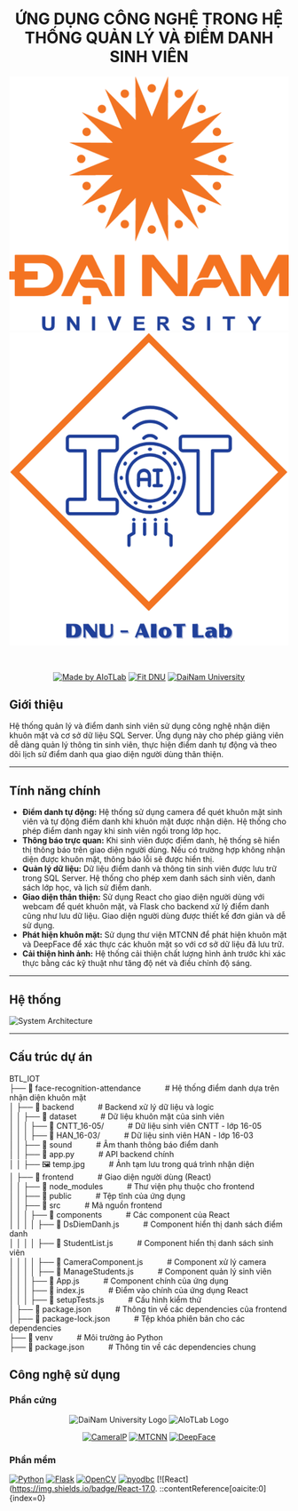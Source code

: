 <h1 align="center">ỨNG DỤNG CÔNG NGHỆ TRONG HỆ THỐNG QUẢN LÝ VÀ ĐIỂM DANH SINH VIÊN</h1>
<div align="center">


![Logo DaiNam](https://raw.githubusercontent.com/anhminhvdvn/CanhBaoDotNhap/main/images/logoDaiNam.png)
![Logo AIoTLab](https://raw.githubusercontent.com/anhminhvdvn/CanhBaoDotNhap/main/images/LogoAIoTLab.png)



<br>

[![Made by AIoTLab](https://img.shields.io/badge/Made%20by%20AIoTLab-blue?style=for-the-badge)](https://www.facebook.com/DNUAIoTLab)
[![Fit DNU](https://img.shields.io/badge/Fit%20DNU-green?style=for-the-badge)](https://fitdnu.net/)
[![DaiNam University](https://img.shields.io/badge/DaiNam%20University-red?style=for-the-badge)](https://dainam.edu.vn)

</div>


## Giới thiệu

Hệ thống quản lý và điểm danh sinh viên sử dụng công nghệ nhận diện khuôn mặt và cơ sở dữ liệu SQL Server. Ứng dụng này cho phép giảng viên dễ dàng quản lý thông tin sinh viên, thực hiện điểm danh tự động và theo dõi lịch sử điểm danh qua giao diện người dùng thân thiện.

---

## Tính năng chính

- **Điểm danh tự động:** Hệ thống sử dụng camera để quét khuôn mặt sinh viên và tự động điểm danh khi khuôn mặt được nhận diện. Hệ thống cho phép điểm danh ngay khi sinh viên ngồi trong lớp học.
- **Thông báo trực quan:** Khi sinh viên được điểm danh, hệ thống sẽ hiển thị thông báo trên giao diện người dùng. Nếu có trường hợp không nhận diện được khuôn mặt, thông báo lỗi sẽ được hiển thị.
- **Quản lý dữ liệu:** Dữ liệu điểm danh và thông tin sinh viên được lưu trữ trong SQL Server. Hệ thống cho phép xem danh sách sinh viên, danh sách lớp học, và lịch sử điểm danh.
- **Giao diện thân thiện:** Sử dụng React cho giao diện người dùng với webcam để quét khuôn mặt, và Flask cho backend xử lý điểm danh cũng như lưu dữ liệu. Giao diện người dùng được thiết kế đơn giản và dễ sử dụng.
- **Phát hiện khuôn mặt:** Sử dụng thư viện MTCNN để phát hiện khuôn mặt và DeepFace để xác thực các khuôn mặt so với cơ sở dữ liệu đã lưu trữ.
- **Cải thiện hình ảnh:** Hệ thống cải thiện chất lượng hình ảnh trước khi xác thực bằng các kỹ thuật như tăng độ nét và điều chỉnh độ sáng.

---

## Hệ thống

![System Architecture](https://github.com/DuccHuyyy/Diem_Danh_Sinh_Vien_Bang_Guong_Mat_FaceNet/raw/main/system_architecture.png)

---

## Cấu trúc dự án
BTL_IOT  
├── 📂 face-recognition-attendance &nbsp;&nbsp;&nbsp;&nbsp;&nbsp;&nbsp;&nbsp;&nbsp;&nbsp;&nbsp;# Hệ thống điểm danh dựa trên nhận diện khuôn mặt  
│   ├── 📂 backend &nbsp;&nbsp;&nbsp;&nbsp;&nbsp;&nbsp;&nbsp;&nbsp;&nbsp;&nbsp;# Backend xử lý dữ liệu và logic  
│   │   ├── 📂 dataset &nbsp;&nbsp;&nbsp;&nbsp;&nbsp;&nbsp;&nbsp;&nbsp;&nbsp;&nbsp;# Dữ liệu khuôn mặt của sinh viên  
│   │   │   ├── 📂 CNTT_16-05/ &nbsp;&nbsp;&nbsp;&nbsp;&nbsp;&nbsp;&nbsp;&nbsp;&nbsp;&nbsp;# Dữ liệu sinh viên CNTT - lớp 16-05  
│   │   │   ├── 📂 HAN_16-03/ &nbsp;&nbsp;&nbsp;&nbsp;&nbsp;&nbsp;&nbsp;&nbsp;&nbsp;&nbsp;# Dữ liệu sinh viên HAN - lớp 16-03  
│   │   ├── 📂 sound &nbsp;&nbsp;&nbsp;&nbsp;&nbsp;&nbsp;&nbsp;&nbsp;&nbsp;&nbsp;# Âm thanh thông báo điểm danh  
│   │   ├── 📄 app.py &nbsp;&nbsp;&nbsp;&nbsp;&nbsp;&nbsp;&nbsp;&nbsp;&nbsp;&nbsp;# API backend chính  
│   │   ├── 🖼️ temp.jpg &nbsp;&nbsp;&nbsp;&nbsp;&nbsp;&nbsp;&nbsp;&nbsp;&nbsp;&nbsp;# Ảnh tạm lưu trong quá trình nhận diện  
│   ├── 📂 frontend &nbsp;&nbsp;&nbsp;&nbsp;&nbsp;&nbsp;&nbsp;&nbsp;&nbsp;&nbsp;# Giao diện người dùng (React)  
│   │   ├── 📂 node_modules &nbsp;&nbsp;&nbsp;&nbsp;&nbsp;&nbsp;&nbsp;&nbsp;&nbsp;&nbsp;# Thư viện phụ thuộc cho frontend  
│   │   ├── 📂 public &nbsp;&nbsp;&nbsp;&nbsp;&nbsp;&nbsp;&nbsp;&nbsp;&nbsp;&nbsp;# Tệp tĩnh của ứng dụng  
│   │   ├── 📂 src &nbsp;&nbsp;&nbsp;&nbsp;&nbsp;&nbsp;&nbsp;&nbsp;&nbsp;&nbsp;# Mã nguồn frontend  
│   │   │   ├── 📂 components &nbsp;&nbsp;&nbsp;&nbsp;&nbsp;&nbsp;&nbsp;&nbsp;&nbsp;&nbsp;# Các component của React  
│   │   │   │   ├── 📄 DsDiemDanh.js &nbsp;&nbsp;&nbsp;&nbsp;&nbsp;&nbsp;&nbsp;&nbsp;&nbsp;&nbsp;# Component hiển thị danh sách điểm danh  
│   │   │   │   ├── 📄 StudentList.js &nbsp;&nbsp;&nbsp;&nbsp;&nbsp;&nbsp;&nbsp;&nbsp;&nbsp;&nbsp;# Component hiển thị danh sách sinh viên  
│   │   │   │   ├── 📄 CameraComponent.js &nbsp;&nbsp;&nbsp;&nbsp;&nbsp;&nbsp;&nbsp;&nbsp;&nbsp;&nbsp;# Component xử lý camera  
│   │   │   │   ├── 📄 ManageStudents.js &nbsp;&nbsp;&nbsp;&nbsp;&nbsp;&nbsp;&nbsp;&nbsp;&nbsp;&nbsp;# Component quản lý sinh viên  
│   │   │   ├── 📄 App.js &nbsp;&nbsp;&nbsp;&nbsp;&nbsp;&nbsp;&nbsp;&nbsp;&nbsp;&nbsp;# Component chính của ứng dụng  
│   │   │   ├── 📄 index.js &nbsp;&nbsp;&nbsp;&nbsp;&nbsp;&nbsp;&nbsp;&nbsp;&nbsp;&nbsp;# Điểm vào chính của ứng dụng React  
│   │   │   ├── 📄 setupTests.js &nbsp;&nbsp;&nbsp;&nbsp;&nbsp;&nbsp;&nbsp;&nbsp;&nbsp;&nbsp;# Cấu hình kiểm thử  
│   ├── 📄 package.json &nbsp;&nbsp;&nbsp;&nbsp;&nbsp;&nbsp;&nbsp;&nbsp;&nbsp;&nbsp;# Thông tin về các dependencies của frontend  
│   ├── 📄 package-lock.json &nbsp;&nbsp;&nbsp;&nbsp;&nbsp;&nbsp;&nbsp;&nbsp;&nbsp;&nbsp;# Tệp khóa phiên bản cho các dependencies  
├── 📂 venv &nbsp;&nbsp;&nbsp;&nbsp;&nbsp;&nbsp;&nbsp;&nbsp;&nbsp;&nbsp;# Môi trường ảo Python  
├── 📄 package.json &nbsp;&nbsp;&nbsp;&nbsp;&nbsp;&nbsp;&nbsp;&nbsp;&nbsp;&nbsp;# Thông tin về các dependencies chung  



## Công nghệ sử dụng

### Phần cứng

<div align="center">

<img src="https://dainam.edu.vn/wp-content/uploads/2020/01/logo-dainam.png" alt="DaiNam University Logo" width="200"/>
<img src="https://www.aiotlab.vn/wp-content/uploads/2020/01/logo-aiotlab.png" alt="AIoTLab Logo" width="200"/>

<br>

[![CameraIP](https://img.shields.io/badge/Webcam-000000?style=for-the-badge)](https://www.logitech.com/en-us/products/webcams)
[![MTCNN](https://img.shields.io/badge/MTCNN-00979D?style=for-the-badge)](https://github.com/ipazc/mtcnn)
[![DeepFace](https://img.shields.io/badge/DeepFace-FF5722?style=for-the-badge)](https://github.com/serengil/deepface)

</div>


### Phần mềm

[![Python](https://img.shields.io/badge/Python-3.x-blue?style=for-the-badge&logo=python)]()
[![Flask](https://img.shields.io/badge/Flask-v2.0.1-black?style=for-the-badge&logo=flask)]()
[![OpenCV](https://img.shields.io/badge/OpenCV-4.x-blue?style=for-the-badge)]()
[![pyodbc](https://img.shields.io/badge/pyodbc-4.x-green?style=for-the-badge&logo=python)]()
[![React](https://img.shields.io/badge/React-17.0.
::contentReference[oaicite:0]{index=0}

